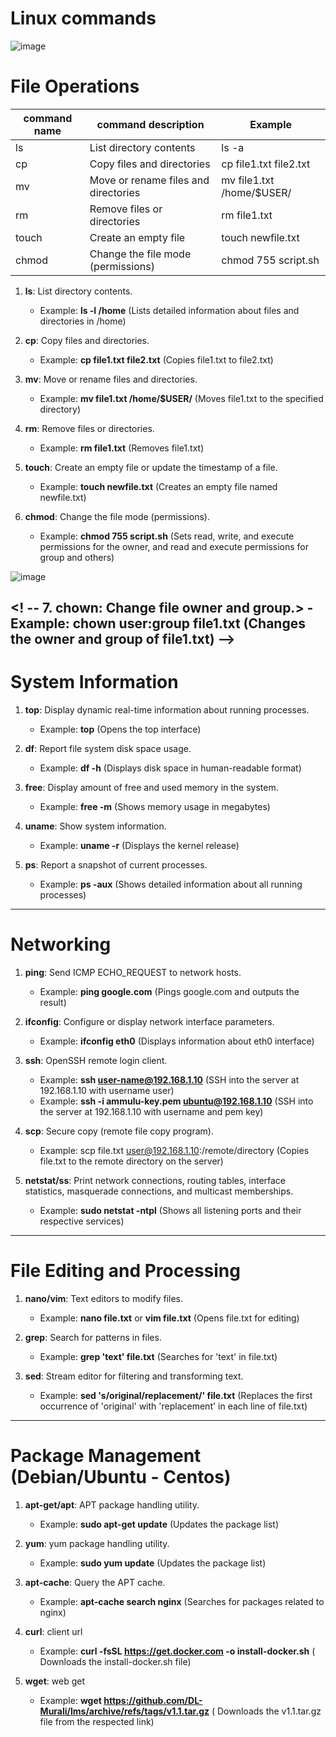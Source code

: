 # Linux commands
![image](https://cdn.hashnode.com/res/hashnode/image/upload/v1678559818323/dda35682-419e-4fa6-b33c-2d59a4b47167.png)


# File Operations  
| command name | command description | Example |
| --- | --- | --- |
| ls | List directory contents | ls -a |
| cp | Copy files and directories | cp file1.txt file2.txt |
| mv | Move or rename files and directories | mv file1.txt /home/$USER/ |
| rm | Remove files or directories | rm file1.txt |
| touch | Create an empty file | touch newfile.txt |
| chmod | Change the file mode (permissions) | chmod 755 script.sh |

1.	**ls**: List directory contents.
    - Example: **ls -l /home** (Lists detailed information about files and directories in /home)

2.	**cp**: Copy files and directories.
    - Example: **cp file1.txt file2.txt** (Copies file1.txt to file2.txt)

3.	**mv**: Move or rename files and directories.
    - Example: **mv file1.txt /home/$USER/** (Moves file1.txt to the specified directory)

4.	**rm**: Remove files or directories.
    - Example: **rm file1.txt** (Removes file1.txt)

5.	**touch**: Create an empty file or update the timestamp of a file.
    - Example: **touch newfile.txt** (Creates an empty file named newfile.txt)

6.	**chmod**: Change the file mode (permissions).
    - Example: **chmod 755 script.sh** (Sets read, write, and execute permissions for the owner, and read and execute permissions for group and others)

![image](https://miro.medium.com/v2/resize:fit:804/0*fcEc9S0TW0J6sUml.png)

<! -- 7.	**chown**: Change file owner and group.>
    - Example: **chown user:group file1.txt** (Changes the owner and group of file1.txt) -->
-----------------------------------------------------------------------------------------------------------------------
# System Information
1.	**top**: Display dynamic real-time information about running processes.
    - Example: **top** (Opens the top interface)

2.	**df**: Report file system disk space usage.
    - Example: **df -h** (Displays disk space in human-readable format)

3.	**free**: Display amount of free and used memory in the system.
    - Example: **free -m** (Shows memory usage in megabytes)

4.	**uname**: Show system information.
    - Example: **uname -r** (Displays the kernel release)

5.	**ps**: Report a snapshot of current processes.
    - Example: **ps -aux** (Shows detailed information about all running processes)
--------------------------------------------------------------------------------------------------------------------------
# Networking
1.	**ping**: Send ICMP ECHO_REQUEST to network hosts.
    - Example: **ping google.com** (Pings google.com and outputs the result)

2.	**ifconfig**: Configure or display network interface parameters.
    - Example: **ifconfig eth0** (Displays information about eth0 interface)

3.	**ssh**: OpenSSH remote login client.
    - Example: **ssh user-name@192.168.1.10** (SSH into the server at 192.168.1.10 with username user)
    - Example: **ssh -i ammulu-key.pem ubuntu@192.168.1.10** (SSH into the server at 192.168.1.10 with username and pem key)

4.	**scp**: Secure copy (remote file copy program).
    - Example: scp file.txt user@192.168.1.10:/remote/directory (Copies file.txt to the remote directory on the server)

5.	**netstat/ss**: Print network connections, routing tables, interface statistics, masquerade connections, and multicast memberships.
    - Example: **sudo netstat -ntpl** (Shows all listening ports and their respective services)
-----------------------------------------------------------------------------------------------------------------------------
# File Editing and Processing
1.	**nano/vim**: Text editors to modify files.
    - Example: **nano file.txt** or **vim file.txt** (Opens file.txt for editing)

2.	**grep**: Search for patterns in files.
    - Example: **grep 'text' file.txt** (Searches for 'text' in file.txt)

3.	**sed**: Stream editor for filtering and transforming text.
    - Example: **sed 's/original/replacement/' file.txt** (Replaces the first occurrence of 'original' with 'replacement' in each line of file.txt)
-----------------------------------------------------------------------------------------------------------------------------
# Package Management (Debian/Ubuntu - Centos)
1.	**apt-get/apt**: APT package handling utility.
    - Example: **sudo apt-get update** (Updates the package list)

2.	**yum**: yum package handling utility.
    - Example: **sudo yum update** (Updates the package list)

3.	**apt-cache**: Query the APT cache.
    - Example: **apt-cache search nginx** (Searches for packages related to nginx)

4.  **curl**: client url
    - Example: **curl -fsSL https://get.docker.com -o install-docker.sh** ( Downloads the install-docker.sh file)

5.  **wget**: web get
    - Example: **wget https://github.com/DL-Murali/lms/archive/refs/tags/v1.1.tar.gz** ( Downloads the v1.1.tar.gz file from the respected link)

